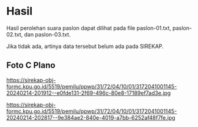 # Hasil

Hasil perolehan suara paslon dapat dilihat pada file paslon-01.txt, paslon-02.txt, dan paslon-03.txt.

Jika tidak ada, artinya data tersebut belum ada pada SIREKAP.

## Foto C Plano

https://sirekap-obj-formc.kpu.go.id/5519/pemilu/ppwp/31/72/04/10/01/3172041001145-20240214-201912--e0fde131-2f69-496c-80e8-17189ef7ad3e.jpg

https://sirekap-obj-formc.kpu.go.id/5519/pemilu/ppwp/31/72/04/10/01/3172041001145-20240214-202817--9e384ae2-840e-4019-a7bb-6252af48f7fe.jpg
